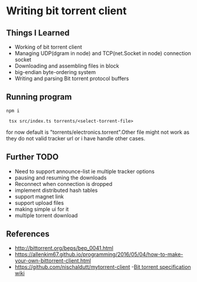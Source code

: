 # Writing bit torrent client

## Things I Learned
- Working of bit torrent client  
- Managing UDP(dgram in node) and TCP(net.Socket in node) connection socket
- Downloading and assembling files in block
- big-endian byte-ordering system
- Writing and parsing Bit torrent protocol buffers

## Running program

```
npm i
```

```
 tsx src/index.ts torrents/<select-torrent-file>
````

for now default is "torrents/electronics.torrent".Other file might not work as they do not valid tracker url or i have handle other cases.

## Further TODO

- Need to support announce-list ie multiple tracker options
- pausing and resuming the downloads
- Reconnect when connection is dropped
- implement distributed hash tables
- support magnet link
- support upload files
- making simple ui for it
- multiple torrent download

## References

- <http://bittorrent.org/beps/bep_0041.html>
- <https://allenkim67.github.io/programming/2016/05/04/how-to-make-your-own-bittorrent-client.html>
- <https://github.com/nischaldutt/mytorrent-client>
-[Bit torrent specification wiki](https://wiki.theory.org/BitTorrentSpecification#bitfield:_.3Clen.3D0001.2BX.3E.3Cid.3D5.3E.3Cbitfield.3E)

